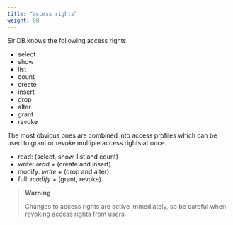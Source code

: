 ```yaml
---
title: "access rights"
weight: 98
---
```


SiriDB knows the following access rights:

* select
* show
* list
* count
* create
* insert
* drop
* alter
* grant
* revoke

The most obvious ones are combined into access profiles which can be used to grant
or revoke multiple access rights at once.

* read:  (select, show, list and count)
* write: *read* + (create and insert)
* modify: *write* + (drop and alter)
* full: *modify* + (grant, revoke)

>**Warning**
>
>Changes to access rights are active immediately, so be careful when revoking
>access rights from users.
